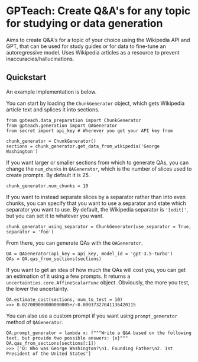# GPTeach: Create Q&A's for any topic for studying or data generation

Aims to create Q&A's for a topic of your choice using the Wikipedia API and GPT, that can be used for study guides or for data to fine-tune an autoregressive model. Uses Wikipedia articles as a resource to prevent inaccuracies/hallucinations. 

## Quickstart
An example implementation is below. 

You can start by loading the `ChunkGenerator` object, which gets Wikipedia article text and splices it into sections.

```
from gpteach.data_preparation import ChunkGenerator
from gpteach.generation import QAGenerator
from secret import api_key # Wherever you get your API key from

chunk_generator = ChunkGenerator()
sections = chunk_generator.get_data_from_wikipedia('George Washington')
```
If you want larger or smaller sections from which to generate QAs, you can change the `num_chunks` in `QAGenerator`, which is the number of slices used to create prompts. By default it is 25. 

```
chunk_generator.num_chunks = 10
```

If you want to instead separate slices by a separator rather than into even chunks, you can specify that you want to use a separator and state which separator you want to use. By default, the Wikipedia separator is `'[edit]'`, but you can set it to whatever you want. 

```
chunk_generator_using_separator = ChunkGenerator(use_separator = True, separator = 'foo')
```

From there, you can generate QAs with the `QAGenerator`. 

```
QA = QAGenerator(api_key = api_key, model_id = 'gpt-3.5-turbo')
QAs = QA.qas_from_sections(sections)
```

If you want to get an idea of how much the QAs will cost you, you can get an estimation of it using a few prompts. It returns a `uncertainties.core.AffineScalarFunc` object. Obviously, the more you test, the lower the uncertainty.

```
QA.estimate_cost(sections, num_to_test = 10)
>>> 0.027009000000000005+/-0.00037327041136420115
```

You can also use a custom prompt if you want using `prompt_generator` method of `QAGenerator`.

```
QA.prompt_generator = lambda x: f"""Write a Q&A based on the following text, but provide two possible answers: {x}"""
QA.qas_from_sections(sections[:1])
>>> ['Q: Who was George Washington?\n1. Founding Father\n2. 1st President of the United States']
```

